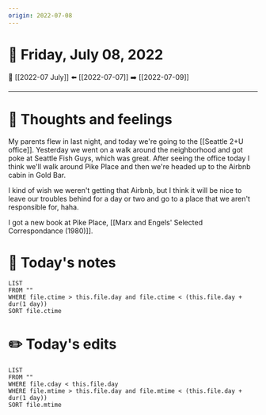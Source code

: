 ```yaml
---
origin: 2022-07-08
---
```

# 📅 Friday, July 08, 2022
🔀 [[2022-07 July]]
⬅️ [[2022-07-07]]
➡️ [[2022-07-09]]

---
# 💭 Thoughts and feelings
My parents flew in last night, and today we're going to the [[Seattle 2+U office]]. Yesterday we went on a walk around the neighborhood and got poke at Seattle Fish Guys, which was great. After seeing the office today I think we'll walk around Pike Place and then we're headed up to the Airbnb cabin in Gold Bar. 

I kind of wish we weren't getting that Airbnb, but I think it will be nice to leave our troubles behind for a day or two and go to a place that we aren't responsible for, haha.

I got a new book at Pike Place, [[Marx and Engels' Selected Correspondance (1980)]]. 

# 📝 Today's notes
```dataview
LIST 
FROM ""
WHERE file.ctime > this.file.day and file.ctime < (this.file.day + dur(1 day))
SORT file.ctime
```
# ✏️ Today's edits
```dataview
LIST
FROM ""
WHERE file.cday < this.file.day
WHERE file.mtime > this.file.day and file.mtime < (this.file.day + dur(1 day))
SORT file.mtime
```